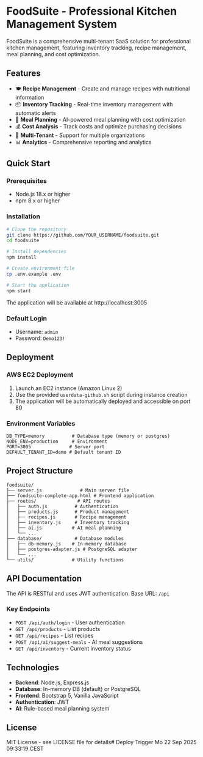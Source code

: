 # FoodSuite - Professional Kitchen Management System

FoodSuite is a comprehensive multi-tenant SaaS solution for professional kitchen management, featuring inventory tracking, recipe management, meal planning, and cost optimization.

## Features

- 🍽️ **Recipe Management** - Create and manage recipes with nutritional information
- 📦 **Inventory Tracking** - Real-time inventory management with automatic alerts
- 📅 **Meal Planning** - AI-powered meal planning with cost optimization
- 💰 **Cost Analysis** - Track costs and optimize purchasing decisions
- 🏢 **Multi-Tenant** - Support for multiple organizations
- 📊 **Analytics** - Comprehensive reporting and analytics

## Quick Start

### Prerequisites
- Node.js 18.x or higher
- npm 8.x or higher

### Installation

```bash
# Clone the repository
git clone https://github.com/YOUR_USERNAME/foodsuite.git
cd foodsuite

# Install dependencies
npm install

# Create environment file
cp .env.example .env

# Start the application
npm start
```

The application will be available at http://localhost:3005

### Default Login
- Username: `admin`
- Password: `Demo123!`

## Deployment

### AWS EC2 Deployment

1. Launch an EC2 instance (Amazon Linux 2)
2. Use the provided `userdata-github.sh` script during instance creation
3. The application will be automatically deployed and accessible on port 80

### Environment Variables

```env
DB_TYPE=memory          # Database type (memory or postgres)
NODE_ENV=production     # Environment
PORT=3005              # Server port
DEFAULT_TENANT_ID=demo # Default tenant ID
```

## Project Structure

```
foodsuite/
├── server.js              # Main server file
├── foodsuite-complete-app.html # Frontend application
├── routes/               # API routes
│   ├── auth.js          # Authentication
│   ├── products.js      # Product management
│   ├── recipes.js       # Recipe management
│   ├── inventory.js     # Inventory tracking
│   ├── ai.js           # AI meal planning
│   └── ...
├── database/            # Database modules
│   ├── db-memory.js    # In-memory database
│   ├── postgres-adapter.js # PostgreSQL adapter
│   └── ...
└── utils/              # Utility functions
```

## API Documentation

The API is RESTful and uses JWT authentication. Base URL: `/api`

### Key Endpoints

- `POST /api/auth/login` - User authentication
- `GET /api/products` - List products
- `GET /api/recipes` - List recipes
- `POST /api/ai/suggest-meals` - AI meal suggestions
- `GET /api/inventory` - Current inventory status

## Technologies

- **Backend**: Node.js, Express.js
- **Database**: In-memory DB (default) or PostgreSQL
- **Frontend**: Bootstrap 5, Vanilla JavaScript
- **Authentication**: JWT
- **AI**: Rule-based meal planning system

## License

MIT License - see LICENSE file for details# Deploy Trigger Mo 22 Sep 2025 09:33:19 CEST

